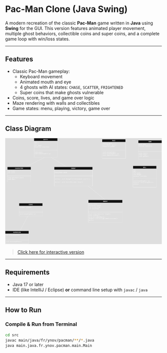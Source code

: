 #  Pac-Man Clone (Java Swing)

A modern recreation of the classic **Pac-Man** game written in **Java** using **Swing** for the GUI. This version features animated player movement, multiple ghost behaviors, collectible coins and super coins, and a complete game loop with win/loss states.

---

##  Features

- Classic Pac-Man gameplay:
  - Keyboard movement
  - Animated mouth and eye
  - 4 ghosts with AI states: `CHASE`, `SCATTER`, `FRIGHTENED`
  - Super coins that make ghosts vulnerable
- Coins, score, lives, and game over logic
- Maze rendering with walls and collectibles
- Game states: menu, playing, victory, game over

---

##  Class Diagram

![Class Diagram](pacman.drawio.png)

>  [Click here for interactive version](https://raw.githubusercontent.com/pahugo304/PacManJava/refs/heads/main/pacman.drawio.html)

---

##  Requirements

- Java 17 or later
- IDE (like IntelliJ / Eclipse) **or** command line setup with `javac` / `java`

---

##  How to Run

###  Compile & Run from Terminal

```bash
cd src
javac main/java/fr/ynov/pacman/**/*.java
java main.java.fr.ynov.pacman.main.Main

